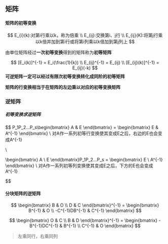## 矩阵



#### 矩阵的初等变换

$$
E_{i}(k):对第i行乘以k，称为倍乘
\\
E_{ij}:交换第i、j行
\\
E_{ij}(K):将第j行乘以k倍并加到第i行或将第i列乘以k倍加到第j列上
$$

由单位矩阵经过**一次初等变换**得到的矩阵称为**初等矩阵**


$$
[E_i(k)]^{-1} = E_i(\frac{1}{k})
\\
E_{ij}^{-1} = E_{ij}
\\
[E_{ij}(k)]^{-1} = E_{ij}(-k)
$$
**可逆矩阵一定可以经过有限次初等变换转化成同阶的初等矩阵**

**矩阵的行变换相当于在矩阵的左边乘以对应的初等变换矩阵**



### 逆矩阵

##### 初等变换求逆矩阵

$$
P_1P_2...P_s\begin{bmatrix} A & E \end{bmatrix} = \begin{bmatrix} E & A^{-1} \end{bmatrix}
\\
对A作一系列初等行变换使其变成E之后，右边的E也会变成A^{-1}

\\



\begin{bmatrix} A \\ E \end{bmatrix}P_1P_2...P_s = \begin{bmatrix} E \\ A^{-1} \end{bmatrix}
\\
对A作一系列初等列变换使其变成E之后，下方的E也会变成A^{-1}
$$



#### 分块矩阵的逆矩阵

$$
\begin{bmatrix} B & O \\ D & C \end{bmatrix}^{-1} = 
\begin{bmatrix} B^{-1} & O \\ -C^{-1}DB^{-1} & C^{-1} \end{bmatrix}
$$


$$
\begin{bmatrix} O & C \\ B & D \end{bmatrix}^{-1} = 
\begin{bmatrix} -B^{-1}DC^{-1} & B^{-1} \\ C^{-1} & O \end{bmatrix}
$$

> 左乘同行，右乘同列